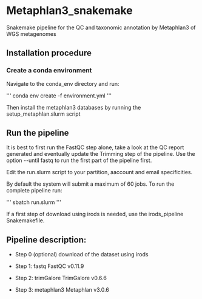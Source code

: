 # Metaphlan3_snakemake
Snakemake pipeline for the QC and taxonomic annotation by Metaphlan3 of WGS metagenomes

## Installation procedure

### Create a conda environment
Navigate to the conda_env directory and run:

'''
conda env create -f environment.yml
'''

Then install the metaphlan3 databases by running the setup_metaphlan.slurm script

## Run the pipeline
It is best to first run the FastQC step alone, take a look at the QC report generated and eventually update the Trimming step of the pipeline. Use the option --until fastq to run the first part of the pipeline first.


Edit the run.slurm script to your partition, aaccount and email specificities.

By default the system will submit a maximum of 60 jobs. To run the complete pipeline run:

'''
sbatch run.slurm
'''

If a first step of download using irods is needed, use the irods_pipeline Snakemakefile.

## Pipeline description:

- Step 0 (optional) 
download of the dataset using irods 
 
- Step 1: fastq 
FastQC v0.11.9  
 
- Step 2: trimGalore 
TrimGalore v0.6.6 
 
- Step 3: metaphlan3 
Metaphlan v3.0.6 
 

